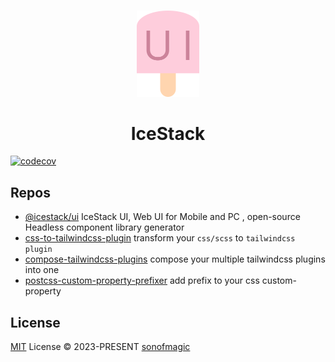 <br>

<p align="center">
<img src="./assets/logo.svg" style="width:100px;" />
</p>

<h1 align="center">IceStack</h1>

[![codecov](https://codecov.io/github/sonofmagic/icestack/graph/badge.svg?token=iDn2ElhNax)](https://codecov.io/github/sonofmagic/icestack)

## Repos

- [@icestack/ui](./packages/ui/) IceStack UI, Web UI for Mobile and PC , open-source Headless component library generator
- [css-to-tailwindcss-plugin](./packages/css-to-tailwindcss-plugin/) transform your `css/scss` to `tailwindcss plugin`
- [compose-tailwindcss-plugins](./packages/compose-tailwindcss-plugins/) compose your multiple tailwindcss plugins into one
- [postcss-custom-property-prefixer](./packages/postcss-custom-property-prefixer/) add prefix to your css custom-property

## License

[MIT](./LICENSE) License &copy; 2023-PRESENT [sonofmagic](https://github.com/sonofmagic)
